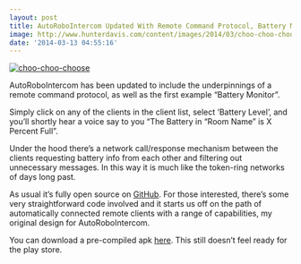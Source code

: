 ```yaml
---
layout: post
title: AutoRoboIntercom Updated With Remote Command Protocol, Battery Monitor
image: http://www.hunterdavis.com/content/images/2014/03/choo-choo-choose.png
date: '2014-03-13 04:55:16'
---
```



[![choo-choo-choose](http://www.hunterdavis.com/content/images/2014/03/choo-choo-choose-168x300.png)](http://www.hunterdavis.com/content/images/2014/03/choo-choo-choose.png)

AutoRoboIntercom has been updated to include the underpinnings of a remote command protocol, as well as the first example “Battery Monitor”.

Simply click on any of the clients in the client list, select ‘Battery Level’, and you’ll shortly hear a voice say to you “The Battery in “Room Name” is X Percent Full”.

Under the hood there’s a network call/response mechanism between the clients requesting battery info from each other and filtering out unnecessary messages. In this way it is much like the token-ring networks of days long past.

As usual it’s fully open source on [GitHub](https://github.com/huntergdavis/AutoRoboIntercom). For those interested, there’s some very straightforward code involved and it starts us off on the path of automatically connected remote clients with a range of capabilities, my original design for AutoRoboIntercom.

You can download a pre-compiled apk [here](https://github.com/huntergdavis/AutoRoboIntercom/raw/master/artifacts/builds/AutoRoboIntercom-debug-unaligned.apk). This still doesn’t feel ready for the play store.


